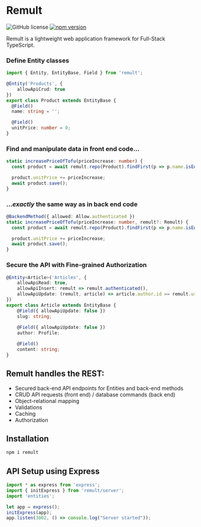 # Remult
![GitHub license](https://img.shields.io/badge/license-MIT-blue.svg) [![npm version](https://badge.fury.io/js/remult.svg)](https://badge.fury.io/js/remult)

Remult is a lightweight web application framework for Full-Stack TypeScript.
### Define Entity classes
```ts
import { Entity, EntityBase, Field } from 'remult';

@Entity('Products', {
    allowApiCrud: true
})
export class Product extends EntityBase {
  @Field()
  name: string = '';

  @Field()
  unitPrice: number = 0;
}
```
### Find and manipulate data in front end code...
```ts
static increasePriceOfTofu(priceIncrease: number) {
  const product = await remult.repo(Product).findFirst(p => p.name.isEqualTo('Tofu'));

  product.unitPrice += priceIncrease;
  await product.save();
}
```
### ...*exactly* the same way as in back end code
```ts
@BackendMethod({ allowed: Allow.authenticated })
static increasePriceOfTofu(priceIncrease: number, remult?: Remult) {
  const product = await remult.repo(Product).findFirst(p => p.name.isEqualTo('Tofu'));

  product.unitPrice += priceIncrease;
  await product.save();
}
```

### Secure the API with Fine-grained Authorization
```ts
@Entity<Article>('Articles', {
    allowApiRead: true,
    allowApiInsert: remult => remult.authenticated(),
    allowApiUpdate: (remult, article) => article.author.id == remult.user.id
})
export class Article extends EntityBase {
    @Field({ allowApiUpdate: false })
    slug: string;
    
    @Field({ allowApiUpdate: false })
    author: Profile;

    @Field()
    content: string;
}
```

## Remult handles the REST:
* Secured back-end API endpoints for Entities and back-end methods
* CRUD API requests (front end) / database commands (back end)
* Object-relational mapping
* Validations
* Caching
* Authorization

## Installation
```sh
npm i remult
```

## API Setup using Express
```ts
import * as express from 'express';
import { initExpress } from 'remult/server';
import 'entities';

let app = express();
initExpress(app);
app.listen(3002, () => console.log("Server started"));
```